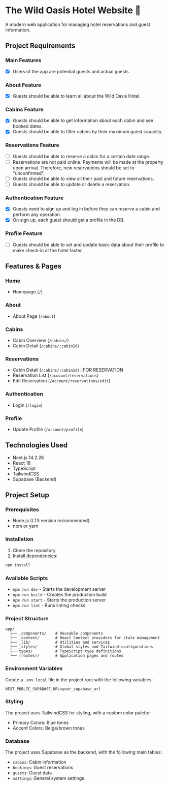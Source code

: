 # The Wild Oasis Hotel Website 🌴

A modern web application for managing hotel reservations and guest information.

## Project Requirements

### Main Features

- [x] Users of the app are potential guests and actual guests.

### About Feature

- [x] Guests should be able to learn all about the Wild Oasis Hotel.

### Cabins Feature

- [x] Guests should be able to get information about each cabin and see booked dates.
- [x] Guests should be able to filter cabins by their maximum guest capacity.

### Reservations Feature

- [ ] Guests should be able to reserve a cabin for a certain date range.
- [ ] Reservations are not paid online. Payments will be made at the property upon arrival. Therefore, new reservations should be set to "unconfirmed".
- [ ] Guests should be able to view all their past and future reservations.
- [ ] Guests should be able to update or delete a reservation.

### Authentication Feature

- [x] Guests need to sign up and log in before they can reserve a cabin and perform any operation.
- [x] On sign up, each guest should get a profile in the DB.

### Profile Feature

- [ ] Guests should be able to set and update basic data about their profile to make check-in at the hotel faster.

## Features & Pages

### Home

- Homepage (`/`)

### About

- About Page (`/about`)

### Cabins

- Cabin Overview (`/cabins/`)
- Cabin Detail (`/cabins/:cabinId`)

### Reservations

- Cabin Detail (`/cabins/:cabinId`) | FOR RESERVATION
- Reservation List (`/account/reservations`)
- Edit Reservation (`/account/reservations/edit`)

### Authentication

- Login (`/login`)

### Profile

- Update Profile (`/account/profile`)

## Technologies Used

- Next.js 14.2.26
- React 18
- TypeScript
- TailwindCSS
- Supabase (Backend)

## Project Setup

### Prerequisites

- Node.js (LTS version recommended)
- npm or yarn

### Installation

1. Clone the repository
2. Install dependencies:

```bash
npm install
```

### Available Scripts

- `npm run dev` - Starts the development server
- `npm run build` - Creates the production build
- `npm run start` - Starts the production server
- `npm run lint` - Runs linting checks

### Project Structure

```
app/
  ├── _components/    # Reusable components
  ├── _context/       # React Context providers for state management
  ├── _lib/           # Utilities and services
  ├── _styles/        # Global styles and Tailwind configurations
  ├── types/          # TypeScript type definitions
  └── (routes)/       # Application pages and routes
```

### Environment Variables

Create a `.env.local` file in the project root with the following variables:

```
NEXT_PUBLIC_SUPABASE_URL=your_supabase_url
```

### Styling

The project uses TailwindCSS for styling, with a custom color palette:

- Primary Colors: Blue tones
- Accent Colors: Beige/brown tones

### Database

The project uses Supabase as the backend, with the following main tables:

- `cabins`: Cabin information
- `bookings`: Guest reservations
- `guests`: Guest data
- `settings`: General system settings
